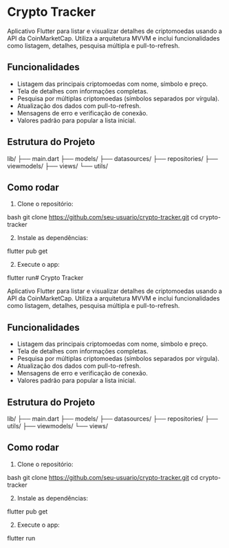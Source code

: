 # Crypto Tracker

Aplicativo Flutter para listar e visualizar detalhes de criptomoedas usando a API da CoinMarketCap. Utiliza a arquitetura MVVM e inclui funcionalidades como listagem, detalhes, pesquisa múltipla e pull-to-refresh.

## Funcionalidades

- Listagem das principais criptomoedas com nome, símbolo e preço.
- Tela de detalhes com informações completas.
- Pesquisa por múltiplas criptomoedas (símbolos separados por vírgula).
- Atualização dos dados com pull-to-refresh.
- Mensagens de erro e verificação de conexão.
- Valores padrão para popular a lista inicial.

## Estrutura do Projeto

lib/
├── main.dart
├── models/
├── datasources/
├── repositories/
├── viewmodels/
├── views/
└── utils/


## Como rodar

1. Clone o repositório:

bash
git clone https://github.com/seu-usuario/crypto-tracker.git
cd crypto-tracker


2. Instale as dependências:

flutter pub get


2. Execute o app:

flutter run# Crypto Tracker

Aplicativo Flutter para listar e visualizar detalhes de criptomoedas usando a API da CoinMarketCap. Utiliza a arquitetura MVVM e inclui funcionalidades como listagem, detalhes, pesquisa múltipla e pull-to-refresh.

## Funcionalidades

- Listagem das principais criptomoedas com nome, símbolo e preço.
- Tela de detalhes com informações completas.
- Pesquisa por múltiplas criptomoedas (símbolos separados por vírgula).
- Atualização dos dados com pull-to-refresh.
- Mensagens de erro e verificação de conexão.
- Valores padrão para popular a lista inicial.

## Estrutura do Projeto

lib/
├── main.dart
├── models/
├── datasources/
├── repositories/
├── utils/
├── viewmodels/
└── views/


## Como rodar

1. Clone o repositório:

bash
git clone https://github.com/seu-usuario/crypto-tracker.git
cd crypto-tracker


2. Instale as dependências:

flutter pub get


2. Execute o app:

flutter run
